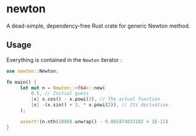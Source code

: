 # newton

A dead-simple, dependency-free Rust crate for generic Newton method.

## Usage

Everything is contained in the `Newton` iterator :

```rust
use newton::Newton;

fn main() {
     let mut n = Newton::<f64>::new(
         0.5, // Initial guess
         |x| x.cos() - x.powi(3), // The actual function
         |x| -(x.sin() + 3. * x.powi(2)), // Its derivative
     );

     assert!(n.nth(1000).unwrap() - 0.865474033102 < 1E-11)
}
```
